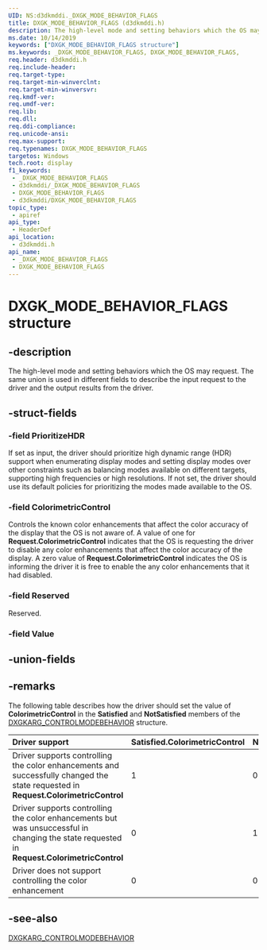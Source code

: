 ```yaml
---
UID: NS:d3dkmddi._DXGK_MODE_BEHAVIOR_FLAGS
title: DXGK_MODE_BEHAVIOR_FLAGS (d3dkmddi.h)
description: The high-level mode and setting behaviors which the OS may request.
ms.date: 10/14/2019
keywords: ["DXGK_MODE_BEHAVIOR_FLAGS structure"]
ms.keywords: _DXGK_MODE_BEHAVIOR_FLAGS, DXGK_MODE_BEHAVIOR_FLAGS,
req.header: d3dkmddi.h
req.include-header: 
req.target-type: 
req.target-min-winverclnt: 
req.target-min-winversvr: 
req.kmdf-ver: 
req.umdf-ver: 
req.lib: 
req.dll: 
req.ddi-compliance: 
req.unicode-ansi: 
req.max-support: 
req.typenames: DXGK_MODE_BEHAVIOR_FLAGS
targetos: Windows
tech.root: display
f1_keywords:
 - _DXGK_MODE_BEHAVIOR_FLAGS
 - d3dkmddi/_DXGK_MODE_BEHAVIOR_FLAGS
 - DXGK_MODE_BEHAVIOR_FLAGS
 - d3dkmddi/DXGK_MODE_BEHAVIOR_FLAGS
topic_type:
 - apiref
api_type:
 - HeaderDef
api_location:
 - d3dkmddi.h
api_name:
 - _DXGK_MODE_BEHAVIOR_FLAGS
 - DXGK_MODE_BEHAVIOR_FLAGS
---
```


# DXGK_MODE_BEHAVIOR_FLAGS structure


## -description

The high-level mode and setting behaviors which the OS may request. The same union is used in different fields to describe the input request to the driver and the output results from the driver.

## -struct-fields

### -field PrioritizeHDR

If set as input, the driver should prioritize high dynamic range (HDR) support when enumerating display modes and setting display modes over other constraints such as balancing modes available on different targets, supporting high frequencies or high resolutions. If not set, the driver should use its default policies for prioritizing the modes made available to the OS.

### -field ColorimetricControl

Controls the known color enhancements that affect the color accuracy of the display that the OS is not aware of. A value of one for **Request.ColorimetricControl** indicates that the OS is requesting the driver to disable any color enhancements that affect the color accuracy of the display. A zero value of **Request.ColorimetricControl** indicates the OS is informing the driver it is free to enable the any color enhancements that it had disabled.

### -field Reserved

Reserved.

### -field Value

## -union-fields

## -remarks

The following table describes how the driver should set the value of **ColorimetricControl** in the **Satisfied** and **NotSatisfied** members of the [DXGKARG_CONTROLMODEBEHAVIOR](ns-d3dkmddi-_dxgkarg_controlmodebehavior.md) structure.

| Driver support | Satisfied.ColorimetricControl | NotSatisfied.ColorimetricControl |
|:-- | -- | -- |
| Driver supports controlling the color enhancements and successfully changed the state requested in **Request.ColorimetricControl** | 1| 0|
| Driver supports controlling the color enhancements but was unsuccessful in changing the state requested in **Request.ColorimetricControl** | 0| 1|
| Driver does not support controlling the color enhancement| 0| 0|

## -see-also

[DXGKARG_CONTROLMODEBEHAVIOR](ns-d3dkmddi-_dxgkarg_controlmodebehavior.md)

